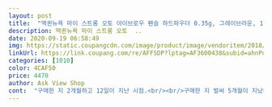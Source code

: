 ```yaml
---
layout: post 
title:  "맥퀸뉴욕 마이 스트롱 오토 아이브로우 펜슬 하드파우더 0.35g, 그레이브라운, 1개" 
description: 맥퀸뉴욕 마이 스트롱 오토  ..
date: 2020-09-19 06:58:49 
img: https://static.coupangcdn.com/image/product/image/vendoritem/2018/12/12/3496014788/ddcc6842-de70-4a5c-b4bd-210bc1fb5c4e.jpg 
linkUrl: https://link.coupang.com/re/AFFSDP?lptag=AF3600438&subid=ahnPublicAsk&pageKey=61026375&itemId=209246648&vendorItemId=3496014788&traceid=V0-113-d8162e026594d990 
categories: [1010] 
color: 4CAF50 
price: 4470 
author: Ask View Shop 
cont:  "구매한 지 2개월하고 12일이 지난 시점.<br/><br/>구매한 지 벌써 5개월이 지났네요.<br/><br/>사용 좀 해보고 추가로 후기남깁니다.<br/><br/>한참만에 주무한지라 좀 리뉴얼이 된 거 같네요.<br/><br/>♡우선 색깔이 사용하기 정말 좋아요.<br/><br/>갈색, 검은머리 모두 어울리는 색이라 더 좋은거 같아요.<br/> 염색을 하면 아이브로우 색깔도 매번 바꿔야하는데 월넛브라운은 무난하게 모두 어울리는 색이네요.<br/><br/>그래서 그런지 방향 크게 상관 없이 꼬리 처리가 잘 되네요.<br/><br/>그리고 가루날림은 전혀 없으면서 아주 부드럽습니다.<br/><br/>근데 물로만 씻을 때는 생각 보다 잘 안 지워지네요.<br/><br/>금가고 깨져서 파우치안에 흔적을 남기지 않는다는 게 너무 좋으네요!! 다른건 조금만 써도 갈라져서 뚜껑을 테이프로 감던지 못 쓰게 되는데 오래갑니다.<br/> 좋아요^^<br/>기분탓인가요? 리뉴얼 되고 나서 이런건가 저번에는 안 그랬는데 이번 주문한거는 좀 밀리는 느낌도 있고 부러집니다;<br/>놀라운 건 아직 뚜껑이 갈라짐 없이 똑하고 닫힙니다.<br/> 굿!!<br/>눈썹 숱이 아주 없는 편은 아니라 화장할 때만 사용하다 보니 오래 쓰네요.<br/><br/>단점이 손으로 슥슥 문지르면 잘 지워져요.<br/><br/>뚜껑도 약간 빡빡하게 딱하고 닫히는 느낌이 좋습니다.<br/><br/>뚜껑이 아직도 갈라짐 없이 딱하고 닫혀요.<br/><br/>마음에 듭니다.<br/> 앞으로 요것만 써야겠어요!<br/>비누나 폼클렌징으로 문지르면 또 잘 지워져요^^<br/>사용감은 큰 차이를 못 느끼겠지만 더 사용 후 추가로 후기 남길게요.<br/><br/>색도 제가 올린 사진에서 보는 그대로예요.<br/><br/>솔직히 좀 놀랐어요.<br/> 이 가격에 생각보다 발림성이 좋아서 ㅎㅎ<br/>아이브로우 펜슬 정말 대만족입니다.<br/><br/>아이브로우펜이 조금 특이한 모양이에요.<br/> 납작하면서도 사각으로 되어있는데 부드럽게 잘 그려지네요.<br/><br/>얇은 굵기는 잘 부러지기도 하는데 절대 부러지지 않는 안정감이 있는 굵기입니다.<br/><br/>얼마 쓰지도 못 하고 다시 주문해야 되네요ㅠ<br/>오 이거 발림성 좋으네요!<br/>오늘 외출 전 사용해보았는데 대만족입니다.<br/><br/>월넛브라운 색깔 정말 매력적이에요.<br/><br/>이제야 다쓰고 재주문 하네요.<br/><br/>잘 발리고 다른제품들은 보통 물방울 형태인데 심이 특이하게 길죽한 육각형이에요.<br/><br/>저가 제품들은 잘 안그려지고 밀리는 느낌이 있던데 이건 안 그래요.<br/> 스윽 그려져요!<br/>저는 계속 아이브로우케잌타입 사용하다가 펜슬이 더 끝처리도 편하고 가루날림이 없을거 같아서 구입했어요.<br/><br/>제 눈썹이랑 크게 떠보이지 않고 잘 어울리네요.<br/><br/>제일 위에 라인은 뾰족한 부분으로 막 그어봤을 때 색감입니다.<br/><br/>파우치 안에서 따로 놀진 않을 거 같아요.<br/><br/>펜슬타입 아이브로우 찾으시는 분들 추천드려요.<br/><br/>한참을 썼는데 아직도 뚜껑은 갈라짐 없이 똑 하고 닫혀요.<br/> 너무 좋은 것♡<br/>흠... <br/> 저번에는 안 그랬는데 이번거는 왜 이렇게 부러지죠? 벌써 세번째 똑 부러졌어요.<br/><br/>" 
---
```

